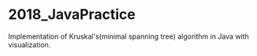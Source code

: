 # 2018_JavaPractice
Implementation of Kruskal's(minimal spanning tree) algorithm in Java with visualization.

